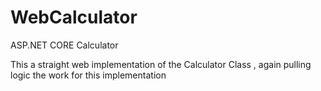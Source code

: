 # WebCalculator
ASP.NET CORE Calculator 

This a straight web implementation of the Calculator Class , again pulling logic the work for this implementation 
